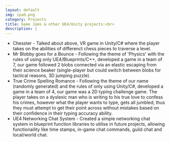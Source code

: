 ```yaml
---
layout: default
img: ipad.png
category: Projects
title: Game Jams & other UE4/Unity projects:<br>
description: |
---
```

- Chesster - Talked about above, VR game in Unity/C# where the player takes on the abilities of differenct chess pieces to traverse a level. <br>
- Mr Blobby goes for a Bounce - Following the theme of 'Physics' with the rules of using only UE4/Blueprints/C++, developed a game in a team of 7, our game followed 2 blobs connected via an elastic escaping from their science beaker (single-player but could switch between blobs for tactical reasons, 3D jumping puzzle). <br>
- True Crime Spelling Romance - Following the theme of our name (randomly generated) and the rules of only using Unity/C#, developed a game in a team of 4, our game was a 2D typing challenge game. The player takes on a dyslexic man who is writing to his true love to confess his crimes, however what the player wants to type, gets all jumbled, thus they must attempt to get their point across without mistakes based on their confidence in their typing accuracy ability. <br>
- UE4 Networking Chat System - Created a simple networking chat system in blueprint function libraries to utilise in future projects, allowing functionaility like time stamps, in-game chat commands, guild chat and local/world chat. 